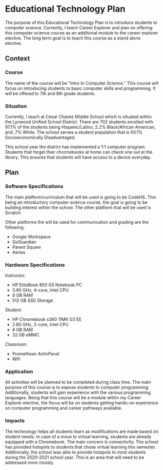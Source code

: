 
# Educational Technology Plan

The purpose of this Educational Technology Plan is to introduce students to computer science. Currently, I teach
Career Explorer and plan on offering this computer science course as an additional module to the career explorer
elective. The long term goal is to teach this course as a stand alone elective. 

## Context

### Course

The name of the course will be “Intro to Computer Science.” This course will focus on introducing students to basic computer skills and programming. It will be offered to 7th and 8th grade students. 

### Situation

Currently, I teach at Cesar Chavez Middle School which is situated within the Lynwood Unified School District. There are 702 students enrolled with 97.1% of the students being Hispanic/Latino, 2.2% Black/African American, and .7% White.  The school serves a student population that is 93.1% Socioeconomically Disadvantaged. 

This school year the district has implemented a 1:1 computer program. Students that forget their chromebooks at home can check one out at the library. This ensures that students will have access to a device everyday. 


## Plan

### Software Specifications

The main platform/curriculum that will be used is going to be CodeHS. This being an introductory computer science course, the goal is going to be building interest within the school. The other platform that will be used is Scratch.

Other platforms the will be used for communication and grading are the following:

- Google Workspace
- GoGuardian
- Parent Square
- Aeries 


### Hardware Specifications

Instructor:
- HP EliteBook 850 G5 Notebook PC
- 3.90 GHz, 4-core, Intel CPU
- 8 GB RAM
- 512 GB SSD Storage

Student:
- HP Chromebook x360 11MK G3 EE 
- 2.60 GHz, 2-core, Intel CPU
- 8 GB RAM
- 32 GB eMMC


Classroom
- Promethean ActivPanel
- Wifi

### Application

All activities will be planned to be completed during class time. The main purpose of this course is to expose students to computer programming. Additionally, students will gain experience with the various programming languages. Being that this course will be a module within my Career Explorer elective, the focus will be on students getting hands-on experience on computer programming and career pathways available.

### Impacts

The technology helps all students learn as modifications are made based on student needs. In case of a move to virtual learning, students are already equipped with a Chromebook. The main concern is connectivity. The school has provided hotspots to students that chose virtual learning this semester. Additionally, the school was able to provide hotspots to most students during the 2020-2021 school year. This is an area that will need to be addressed more closely. 
